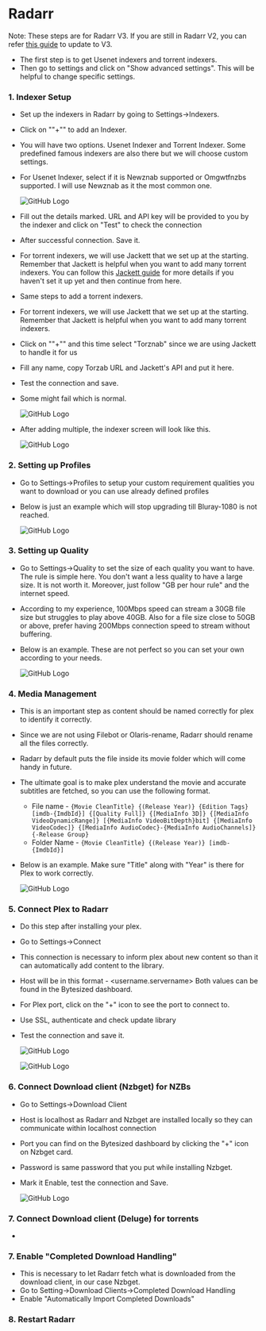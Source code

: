 # Radarr

Note: These steps are for Radarr V3. If you are still in Radarr V2, you can refer [this guide](https://github.com/pranscript/plex_bytesized/blob/master/radarr/radarrV2%20to%20V3(nightly).md) to update to V3.

- The first step is to get Usenet indexers and torrent indexers.
- Then go to settings and click on "Show advanced settings". This will be helpful to change specific settings.

### 1. Indexer Setup

- Set up the indexers in Radarr by going to Settings->Indexers.

- Click on ""+"" to add an Indexer.

- You will have two options. Usenet Indexer and Torrent Indexer. Some predefined famous indexers are also there but we will choose custom settings.

- For Usenet Indexer, select if it is Newznab supported or Omgwtfnzbs supported. I will use Newznab as it the most common one.

  ![GitHub Logo](../images/radarr2.jpg)

- Fill out the details marked. URL and API key will be provided to you by the indexer and click on "Test" to check the connection

- After successful connection. Save it.



- For torrent indexers, we will use Jackett that we set up at the starting. Remember that Jackett is helpful when you want to add many torrent indexers. You can follow this [Jackett guide](https://github.com/pranscript/plex_bytesized/tree/master/jackett) for more details if you haven't set it up yet and then continue from here. 

- Same steps to add a torrent indexers.

- For torrent indexers, we will use Jackett that we set up at the starting. Remember that Jackett is helpful when you want to add many torrent indexers. 

- Click on ""+"" and this time select "Torznab" since we are using Jackett to handle it for us

- Fill any name, copy Torzab URL and Jackett's API and put it here.

- Test the connection and save.

- Some might fail which is normal.

  ![GitHub Logo](../images/radarr3.jpg)



- After adding multiple, the indexer screen will look like this.

  ![GitHub Logo](../images/radarr1.jpg)

  

### 2. Setting up Profiles

- Go to Settings->Profiles to setup your custom requirement qualities you want to download or you can use already defined profiles

- Below is just an example which will stop upgrading till Bluray-1080 is not reached.

  ![GitHub Logo](../images/radarrProfile.jpg)

### 3. Setting up Quality

- Go to Settings->Quality to set the size of each quality you want to have. The rule is simple here. You don't want a less quality to have a large size. It is not worth it. Moreover, just follow "GB per hour rule" and the internet speed. 

- According to my experience, 100Mbps speed can stream a 30GB file size but struggles to play above 40GB. Also for a file size close to 50GB or above, prefer having 200Mbps connection speed to stream without buffering.

- Below is an example. These are not perfect so you can set your own according to your needs.

  ![GitHub Logo](../images/radarrQuality.jpg)

### 4. Media Management

- This is an important step as content should be named correctly for plex to identify it correctly.

- Since we are not using Filebot or Olaris-rename, Radarr should rename all the files correctly.

- Radarr by default puts the file inside its movie folder which will come handy in future.

- The ultimate goal is to make plex understand the movie and accurate subtitles are fetched, so you can use the following  format.

  - File name - ```{Movie CleanTitle} {(Release Year)} {Edition Tags} [imdb-{ImdbId}] {[Quality Full]} {[MediaInfo 3D]} {[MediaInfo VideoDynamicRange]} [{MediaInfo VideoBitDepth}bit] {[MediaInfo VideoCodec]} {[MediaInfo AudioCodec}-{MediaInfo AudioChannels]}{-Release Group} ```
  - Folder Name - ```{Movie CleanTitle} {(Release Year)} [imdb-{ImdbId}]```

- Below is an example. Make sure "Title" along with "Year" is there for Plex to work correctly.

  ![GitHub Logo](../images/radarMedia.jpg)

### 5. Connect Plex to Radarr

- Do this step after installing your plex.

- Go to Settings->Connect

- This connection is necessary to inform plex about new content so than it can automatically add content to the library.

- Host will be in this format - <username.servername> Both values can be found in the Bytesized dashboard.

- For Plex port, click on the "+" icon to see the port to connect to. 

- Use SSL, authenticate and check update library

- Test the connection and save it.

  ![GitHub Logo](../images/radarrPlex.jpg)

  ![GitHub Logo](../images/radarrPlex2.jpg)

### 6. Connect  Download client (Nzbget) for NZBs

- Go to Settings->Download Client

- Host is localhost as Radarr and Nzbget are installed locally so they can communicate within localhost connection

- Port you can find on the Bytesized dashboard by clicking the "+" icon on Nzbget card.

- Password is same password that you put while installing Nzbget.

- Mark it Enable, test the connection and Save.

  ![GitHub Logo](../images/radarrNzb.jpg)

### 7. Connect  Download client (Deluge) for torrents

- 

### 7. Enable "Completed Download Handling"

- This is necessary to let Radarr fetch what is downloaded from the download client, in our case Nzbget.
- Go to Setting->Download Clients->Completed Download Handling
- Enable "Automatically Import Completed Downloads"



### 8. Restart Radarr